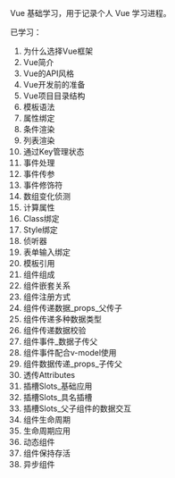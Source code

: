 Vue 基础学习，用于记录个人 Vue 学习进程。

已学习：
1. 为什么选择Vue框架
2. Vue简介
3. Vue的API风格
4. Vue开发前的准备
5. Vue项目目录结构
6. 模板语法
7. 属性绑定
8. 条件渲染
9. 列表渲染
10. 通过Key管理状态
11. 事件处理
12. 事件传参
13. 事件修饰符
14. 数组变化侦测
15. 计算属性
16. Class绑定
17. Style绑定
18. 侦听器
19. 表单输入绑定
20. 模板引用
21. 组件组成
22. 组件嵌套关系
23. 组件注册方式
24. 组件传递数据_props_父传子
25. 组件传递多种数据类型
26. 组件传递数据校验
27. 组件事件_数据子传父
28. 组件事件配合v-model使用
29. 组件数据传递_props_子传父
30. 透传Attributes
31. 插槽Slots_基础应用
32. 插槽Slots_具名插槽
33. 插槽Slots_父子组件的数据交互
34. 组件生命周期
35. 生命周期应用
36. 动态组件
37. 组件保持存活
38. 异步组件